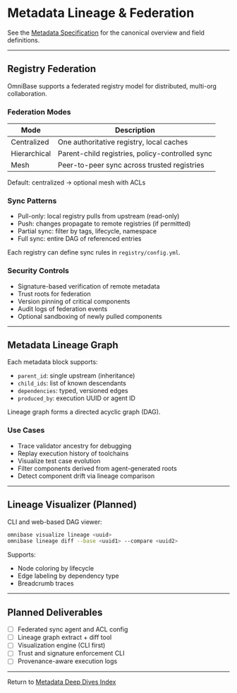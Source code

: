 <!-- === OmniNode:Metadata ===
<!-- metadata_version: 0.1.0 -->
<!-- protocol_version: 0.1.0 -->
<!-- owner: OmniNode Team -->
<!-- copyright: OmniNode Team -->
<!-- schema_version: 0.1.0 -->
<!-- name: lineage.md -->
<!-- version: 1.0.0 -->
<!-- uuid: ef4d7b22-f582-421f-bd14-aa6094598c03 -->
<!-- author: OmniNode Team -->
<!-- created_at: 2025-05-21T12:41:40.158916 -->
<!-- last_modified_at: 2025-05-21T16:42:46.084733 -->
<!-- description: Stamped by ONEX -->
<!-- state_contract: state_contract://default -->
<!-- lifecycle: active -->
<!-- hash: 2387b84edac9452f4a0a82021aede7607c33c57adfad17ff91d9d34ba9696be3 -->
<!-- entrypoint: {'type': 'python', 'target': 'lineage.md'} -->
<!-- runtime_language_hint: python>=3.11 -->
<!-- namespace: onex.stamped.lineage -->
<!-- meta_type: tool -->
<!-- === /OmniNode:Metadata === -->

<!-- === OmniNode:Metadata ===
<!-- metadata_version: 0.1.0 -->
<!-- protocol_version: 0.1.0 -->
<!-- owner: OmniNode Team -->
<!-- copyright: OmniNode Team -->
<!-- schema_version: 0.1.0 -->
<!-- name: lineage.md -->
<!-- version: 1.0.0 -->
<!-- uuid: 442f1c63-8cc1-42cd-9efb-24f919895449 -->
<!-- author: OmniNode Team -->
<!-- created_at: 2025-05-21T12:33:43.433926 -->
<!-- last_modified_at: 2025-05-21T16:39:56.128407 -->
<!-- description: Stamped by ONEX -->
<!-- state_contract: state_contract://default -->
<!-- lifecycle: active -->
<!-- hash: 20b5efc1ca5b4b204fd493dcb75995109ee79aaf576ccf62503ea623210bcf86 -->
<!-- entrypoint: {'type': 'python', 'target': 'lineage.md'} -->
<!-- runtime_language_hint: python>=3.11 -->
<!-- namespace: onex.stamped.lineage -->
<!-- meta_type: tool -->
<!-- === /OmniNode:Metadata === -->

<!-- === OmniNode:Metadata ===
<!-- metadata_version: 0.1.0 -->
<!-- protocol_version: 0.1.0 -->
<!-- owner: OmniNode Team -->
<!-- copyright: OmniNode Team -->
<!-- schema_version: 0.1.0 -->
<!-- name: lineage.md -->
<!-- version: 1.0.0 -->
<!-- uuid: 1e7d2e32-8057-4905-84f4-799dc1233bce -->
<!-- author: OmniNode Team -->
<!-- created_at: 2025-05-21T09:28:42.662192 -->
<!-- last_modified_at: 2025-05-21T16:24:00.293480 -->
<!-- description: Stamped by ONEX -->
<!-- state_contract: state_contract://default -->
<!-- lifecycle: active -->
<!-- hash: 47acd147de994798dd382ba06f1ad179712ed59702db4a99e95f0cbf60895233 -->
<!-- entrypoint: {'type': 'python', 'target': 'lineage.md'} -->
<!-- runtime_language_hint: python>=3.11 -->
<!-- namespace: onex.stamped.lineage -->
<!-- meta_type: tool -->
<!-- === /OmniNode:Metadata === -->

# Metadata Lineage & Federation

See the [Metadata Specification](../metadata.md) for the canonical overview and field definitions.

---

## Registry Federation

OmniBase supports a federated registry model for distributed, multi-org collaboration.

### Federation Modes
| Mode         | Description                                      |
|--------------|--------------------------------------------------|
| Centralized  | One authoritative registry, local caches         |
| Hierarchical | Parent-child registries, policy-controlled sync  |
| Mesh         | Peer-to-peer sync across trusted registries      |

Default: centralized → optional mesh with ACLs

### Sync Patterns
- Pull-only: local registry pulls from upstream (read-only)
- Push: changes propagate to remote registries (if permitted)
- Partial sync: filter by tags, lifecycle, namespace
- Full sync: entire DAG of referenced entries

Each registry can define sync rules in `registry/config.yml`.

### Security Controls
- Signature-based verification of remote metadata
- Trust roots for federation
- Version pinning of critical components
- Audit logs of federation events
- Optional sandboxing of newly pulled components

---

## Metadata Lineage Graph

Each metadata block supports:
- `parent_id`: single upstream (inheritance)
- `child_ids`: list of known descendants
- `dependencies`: typed, versioned edges
- `produced_by`: execution UUID or agent ID

Lineage graph forms a directed acyclic graph (DAG).

### Use Cases
- Trace validator ancestry for debugging
- Replay execution history of toolchains
- Visualize test case evolution
- Filter components derived from agent-generated roots
- Detect component drift via lineage comparison

---

## Lineage Visualizer (Planned)

CLI and web-based DAG viewer:
```bash
omnibase visualize lineage <uuid>
omnibase lineage diff --base <uuid1> --compare <uuid2>
```
Supports:
- Node coloring by lifecycle
- Edge labeling by dependency type
- Breadcrumb traces

---

## Planned Deliverables
- [ ] Federated sync agent and ACL config
- [ ] Lineage graph extract + diff tool
- [ ] Visualization engine (CLI first)
- [ ] Trust and signature enforcement CLI
- [ ] Provenance-aware execution logs

---

Return to [Metadata Deep Dives Index](index.md)
